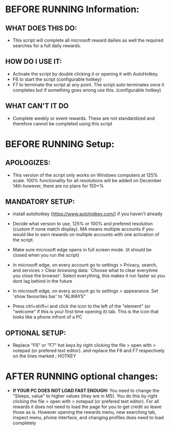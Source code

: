 # BEFORE RUNNING Information:
## WHAT DOES THIS DO: 
- This script will complete all microsoft reward dailies as well the required searches for a full daily rewards.

## HOW DO I USE IT:
- Activate the script by double clicking it or opening it with AutoHotkey. 
- F6 to start the script (configurable hotkey)
- F7 to terminate the script at any point. The script auto terminates once it completes but if something goes wrong use this. (configurable hotkey)

## WHAT CAN'T IT DO
- Complete weekly or event rewards. These are not standardized and therefore cannot be completed using this script

# BEFORE RUNNING Setup:

## APOLOGIZES:
- This version of the script only works on Windows computers at 125% scale. 100% functionality for all resolutions will be added on December 14th however, there are no plans for 150+%

## MANDATORY SETUP: 
- install autohotkey (https://www.autohotkey.com/) if you haven't already
      
- Decide what version to use, 125% or 100% and prefered resolution (custom if none match display).  MA means multiple accounts if you would like to earn rewards on multiple accounts with one activation of the script.

- Make sure microsoft edge opens in full screen mode. (it should be closed when you run the script)

- In microsoft edge, on every account go to settings > Privacy, search, and services > Clear browsing data: 'Choose what to clear everytime you close the browser'. Select everything, this makes it run faster so you dont lag behind in the future

- In microsoft edge, on every account go to settings > appearance. Set 'show favourites bar' to "ALWAYS"
  
- Press ctrl+shift+i and click the icon to the left of the "element" (or "welcome" if this is your first time opening it) tab. This is the icon that looks like a phone infront of a PC

## OPTIONAL SETUP:
- Replace "F6" or "F7" hot keys by right clicking the file > open with > notepad (or prefered text editor). and replace the F6 and F7 respectively on the lines marked ; HOTKEY

# AFTER RUNNING optional changes:
- **If YOUR PC DOES NOT LOAD FAST ENOUGH:** You need to change the "Sleeps, value" to higher values (they are in MS). You do this by right clicking the file > open with > notepad (or prefered text editor). For all rewards it does not need to load the page for you to get credit so leave those as is. However opening the rewards menu, new searching tab, inspect menu, phone interface, and changing profiles does need to load completely
